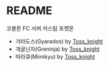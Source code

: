 # README

코블몬 FC 서버 커스텀 포켓몬

- 갸라도스(Gyarados) by [Toss_knight](https://discordapp.com/users/831822833553375252)
- 개굴닌자(Greninja) by [Toss_knight](https://discordapp.com/users/831822833553375252)
- 따라큐(Mimikyu) by [Toss_knight](https://discordapp.com/users/831822833553375252)